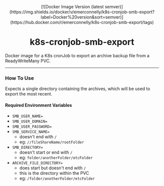 <div align="center">
[![Docker Image Version (latest semver)](https://img.shields.io/docker/v/emerconnelly/k8s-cronjob-smb-export?label=Docker%20version&sort=semver)](https://hub.docker.com/r/emerconnelly/k8s-cronjob-smb-export/tags)
</div>

<h1 align="center">k8s-cronjob-smb-export</h1>

Docker image for a K8s cronJob to export an archive backup file from a ReadyWriteMany PVC.

---

### How To Use
Expects a single directory containing the archives, which will be used to export the most recent.

#### Required Environment Variables
- `SMB_USER_NAME=`
- `SMB_USER_DOMAIN=`
- `SMB_USER_PASSWORD=`
- `SMB_SERVICE_NAME=`
  - doesn't end with `/`
  - eg: `//fileShareName/rootFolder`
- `SMB_DIRECTORY=`
  - doesn't start or end with `/`
  - eg: `folder/anotherFolder/etcFolder`
- `ARCHIVE_FILE_DIRECTORY=`
  - does start but doesn't end with `/`
  - this is the directory within the PVC
  - eg: `/folder/anotherFolder/etcFolder`
